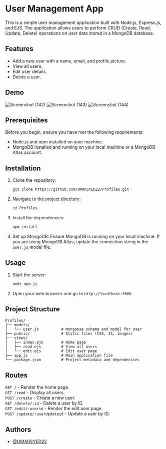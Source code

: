 
# User Management App

This is a simple user management application built with Node.js, Express.js, and EJS. The application allows users to perform CRUD (Create, Read, Update, Delete) operations on user data stored in a MongoDB database.


## Features

- Add a new user with a name, email, and profile picture.
- View all users.
- Edit user details.
- Delete a user.


## Demo
![Screenshot (142)](https://github.com/UMARSYED22/Profiles/assets/91256810/095b5e6f-9ffe-4067-87f1-6e07df8201de)
![Screenshot (143)](https://github.com/UMARSYED22/Profiles/assets/91256810/fb2ed329-4510-4644-99cb-a1951197a593)
![Screenshot (144)](https://github.com/UMARSYED22/Profiles/assets/91256810/1e524bdf-9573-4d31-bdb9-0f705c60baac)






## Prerequisites
Before you begin, ensure you have met the following requirements:

- Node.js and npm installed on your machine.
- MongoDB installed and running on your local machine or a MongoDB Atlas account.
## Installation

1. Clone the repository:
    ```sh
    git clone https://github.com/UMARSYED22/Profiles.git
    ```

2. Navigate to the project directory:
    ```sh
    cd Profiles
    ```

3. Install the dependencies:
    ```sh
    npm install
    ```

4. Set up MongoDB:
    Ensure MongoDB is running on your local machine. If you are using MongoDB Atlas, update the connection string in the `user.js` model file.
## Usage
1. Start the server:
    ```sh
    node app.js
    ```

2. Open your web browser and go to 
`http://localhost:3000`.
## Project Structure

```plaintext
Profiles/
├── models/
│   └── user.js          # Mongoose schema and model for User
├── public/              # Static files (CSS, JS, images)
├── views/
│   ├── index.ejs        # Home page
│   ├── read.ejs         # View all users
│   └── edit.ejs         # Edit user page
├── app.js               # Main application file
└── package.json         # Project metadata and dependencies
```
## Routes

`GET /` - Render the home page.   
`GET /read` - Display all users.   
`POST /create` - Create a new user.   
`GET /delete/:id` - Delete a user by ID.  
`GET /edit/:userid` - Render the edit user page.   
`POST /update/:userUpdateid` - Update a user by ID.

## Authors

- [@UMARSYED22](https://github.com/UMARSYED22)


